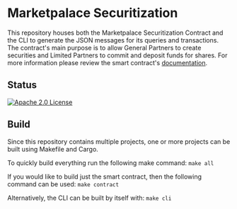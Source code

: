 # Marketpalace Securitization
This repository houses both the Marketpalace Securitization Contract and the CLI to generate
the JSON messages for its queries and transactions. The contract's main purpose is to allow
General Partners to create securities and Limited Partners to commit and deposit funds
for shares. For more information please review the smart contract's [documentation](https://github.com/FigureTechnologies/marketpalace-securitization-contract/tree/main/crates/contract).

## Status
[![Apache 2.0 License](https://img.shields.io/badge/License-Apache_2.0-blue.svg)](https://opensource.org/licenses/Apache-2.0)

## Build
Since this repository contains multiple projects, one or more projects can be built using Makefile and Cargo.

To quickly build everything run the following make command:
`make all`

If you would like to build just the smart contract, then the following command can be used:
`make contract`

Alternatively, the CLI can be built by itself with:
`make cli`